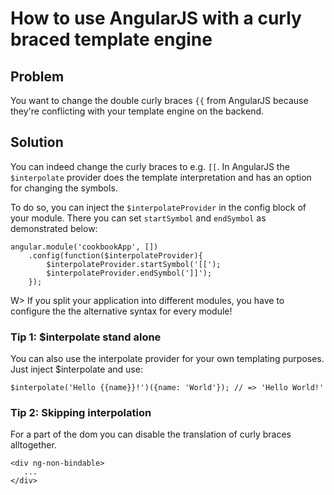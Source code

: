 # How to use AngularJS with a curly braced template engine

## Problem

You want to change the double curly braces `{{` from AngularJS because they're conflicting with your template engine
on the backend.

## Solution

You can indeed change the curly braces to e.g. `[[`. In AngularJS the `$interpolate` provider does the template
interpretation and has an option for changing the symbols.

To do so, you can inject the `$interpolateProvider` in the config block of your module. There you can set
`startSymbol` and `endSymbol` as demonstrated below:

    angular.module('cookbookApp', [])
        .config(function($interpolateProvider){
            $interpolateProvider.startSymbol('[[');
            $interpolateProvider.endSymbol(']]');
        });

W> If you split your application into different modules, you have to configure the the alternative syntax for every
module!


### Tip 1: $interpolate stand alone

You can also use the interpolate provider for your own templating purposes. Just inject $interpolate and use:

    $interpolate('Hello {{name}}!')({name: 'World'}); // => 'Hello World!'

### Tip 2: Skipping interpolation

For a part of the dom you can disable the translation of curly braces alltogether.

    <div ng-non-bindable>
       ...
    </div>